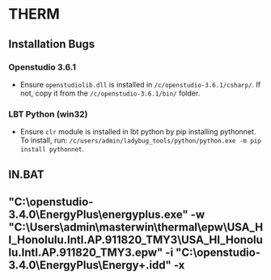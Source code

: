 # THERM 

## Installation Bugs 
### Openstudio 3.6.1
- Ensure `openstudiolib.dll` is installed in
  `/c/openstudio-3.6.1/csharp/`. If not, copy it from the
  `/c/openstudio-3.6.1/bin/` folder.
### LBT Python (win32)
- Ensure `clr` module is installed in lbt python by pip installing pythonnet. To
  install, run:
  `/c/users/admin/ladybug_tools/python/python.exe -m pip install pythonnet`.


## IN.BAT
## "C:\openstudio-3.4.0\EnergyPlus\energyplus.exe" -w "C:\Users\admin\masterwin\thermal\epw\USA_HI_Honolulu.Intl.AP.911820_TMY3\USA_HI_Honolulu.Intl.AP.911820_TMY3.epw" -i "C:\openstudio-3.4.0\EnergyPlus\Energy+.idd" -x
